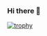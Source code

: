 ### Hi there 👋

[![trophy](https://github-profile-trophy.vercel.app/?username=MagicPotato21)](https://github.com/ryo-ma/github-profile-trophy)


<!--
**MagicPotato21/MagicPotato21** is a ✨ _special_ ✨ repository because its `README.md` (this file) appears on your GitHub profile.

Here are some ideas to get you started:

- 🔭 I’m currently working on ...
- 🌱 I’m currently learning ...
- 👯 I’m looking to collaborate on ...
- 🤔 I’m looking for help with ...
- 💬 Ask me about ...
- 📫 How to reach me: ...
- 😄 Pronouns: ...
- ⚡ Fun fact: ...
-->
